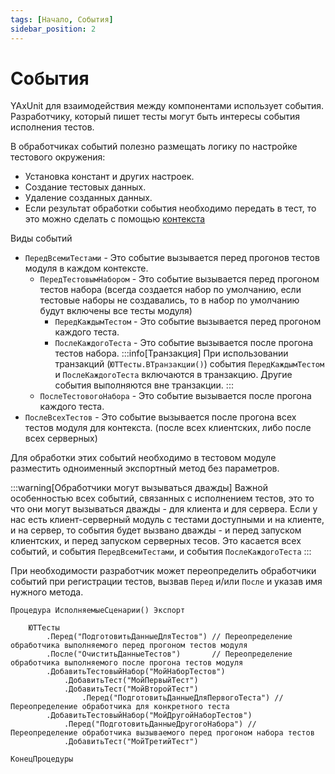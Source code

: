```yaml
---
tags: [Начало, События]
sidebar_position: 2
---
```


# События

YAxUnit для взаимодействия между компонентами использует события. Разработчику, который пишет тесты могут быть интересы события исполнения тестов.

В обработчиках событий полезно размещать логику по настройке тестового окружения:

* Установка констант и других настроек.
* Создание тестовых данных.
* Удаление созданных данных.
* Если результат обработки события необходимо передать в тест, то это можно сделать с помощью [контекста](./context.md)

Виды событий

* `ПередВсемиТестами` - Это событие вызывается перед прогонов тестов модуля в каждом контексте.
  * `ПередТестовымНабором` - Это событие вызывается перед прогоном тестов набора (всегда создается набор по умолчанию, если тестовые наборы не создавались, то в набор по умолчанию будут включены все тесты модуля)
    * `ПередКаждымТестом` - Это событие вызывается перед прогоном каждого теста.
    * `ПослеКаждогоТеста` - Это событие вызывается  после прогона тестов набора.
    :::info[Транзакция]
    При использовании транзакций (`ЮТТесты.ВТранзакции()`) события `ПередКаждымТестом` и `ПослеКаждогоТеста` включаются в транзакцию.
    Другие события выполняются вне транзакции.
    :::
  * `ПослеТестовогоНабора` - Это событие вызывается после прогона каждого теста.
* `ПослеВсехТестов` - Это событие вызывается после прогона всех тестов модуля для контекста. (после всех клиентских, либо после всех серверных)

Для обработки этих событий необходимо в тестовом модуле разместить одноименный экспортный метод без параметров.

:::warning[Обработчики могут вызываться дважды]
Важной особенностью всех событий, связанных с исполнением тестов, это то что они могут вызываться дважды - для клиента и для сервера.
Если у нас есть клиент-серверный модуль с тестами доступными и на клиенте, и на сервер, то события будет вызвано дважды - и перед запуском клиентских, и перед запуском серверных тесов. Это касается всех событий, и события `ПередВсемиТестами`, и события `ПослеКаждогоТеста`
:::

При необходимости разработчик может переопределить обработчики событий при регистрации тестов, вызвав `Перед` и/или `После` и указав имя нужного метода.

```bsl
Процедура ИсполняемыеСценарии() Экспорт

    ЮТТесты
        .Перед("ПодготовитьДанныеДляТестов") // Переопределение обработчика выполняемого перед прогоном тестов модуля
        .После("ОчиститьДанныеТестов")       // Переопределение обработчика выполняемого после прогона тестов модуля
        .ДобавитьТестовыйНабор("МойНаборТестов")
            .ДобавитьТест("МойПервыйТест")
            .ДобавитьТест("МойВторойТест")
                .Перед("ПодготовитьДанныеДляПервогоТеста") // Переопределение обработчика для конкретного теста
        .ДобавитьТестовыйНабор("МойДругойНаборТестов")
            .Перед("ПодготовитьДанныеДругогоНабора") // Переопределение обработчика вызываемого перед прогоном набора тестов
            .ДобавитьТест("МойТретийТест")

КонецПроцедуры
```
